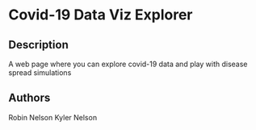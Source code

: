 # Covid-19 Data Viz Explorer

## Description
A web page where you can explore covid-19 data and play with disease spread simulations

## Authors
Robin Nelson
Kyler Nelson